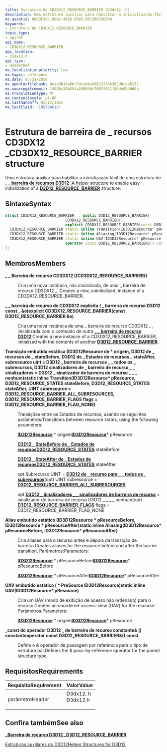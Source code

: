 ```yaml
---
title: Estrutura de CD3DX12_RESOURCE_BARRIER (D3dx12. h)
description: Uma estrutura auxiliar para habilitar a inicialização fácil de uma \_ estrutura de barreira de recursos D3D12 \_ .
ms.assetid: 89E0F38C-8802-46E6-9583-95C5D853CD99
keywords:
- Estrutura de CD3DX12_RESOURCE_BARRIER
topic_type:
- apiref
api_name:
- CD3DX12_RESOURCE_BARRIER
api_location:
- d3dx12.h
api_type:
- HeaderDef
ms.localizationpriority: low
ms.topic: reference
ms.date: 05/31/2018
ms.openlocfilehash: 8eaa9b19a8bc7dcebba5982313bb362dbcee6157
ms.sourcegitcommit: 14010c34b35fa268046c7683f021f86de08ddd0a
ms.translationtype: MT
ms.contentlocale: pt-BR
ms.lasthandoff: 03/15/2021
ms.locfileid: "105788612"
---
```

# <a name="cd3dx12_resource_barrier-structure"></a><span data-ttu-id="ca5f8-104">Estrutura de barreira de \_ recursos CD3DX12 \_</span><span class="sxs-lookup"><span data-stu-id="ca5f8-104">CD3DX12\_RESOURCE\_BARRIER structure</span></span>

<span data-ttu-id="ca5f8-105">Uma estrutura auxiliar para habilitar a inicialização fácil de uma estrutura de [**\_ \_ barreira de recursos D3D12**](/windows/desktop/api/d3d12/ns-d3d12-d3d12_resource_barrier) .</span><span class="sxs-lookup"><span data-stu-id="ca5f8-105">A helper structure to enable easy initialization of a [**D3D12\_RESOURCE\_BARRIER**](/windows/desktop/api/d3d12/ns-d3d12-d3d12_resource_barrier) structure.</span></span>

## <a name="syntax"></a><span data-ttu-id="ca5f8-106">Sintaxe</span><span class="sxs-lookup"><span data-stu-id="ca5f8-106">Syntax</span></span>


```C++
struct CD3DX12_RESOURCE_BARRIER  : public D3D12_RESOURCE_BARRIER{
                           CD3DX12_RESOURCE_BARRIER();
                           explicit CD3DX12_RESOURCE_BARRIER(const D3D12_RESOURCE_BARRIER &o);
  CD3DX12_RESOURCE_BARRIER static inline Transition(ID3D12Resource* pResource, D3D12_RESOURCE_STATES stateBefore, D3D12_RESOURCE_STATES stateAfter, UINT subresource = D3D12_RESOURCE_BARRIER_ALL_SUBRESOURCES, D3D12_RESOURCE_BARRIER_FLAGS flags = D3D12_RESOURCE_BARRIER_FLAG_NONE);
  CD3DX12_RESOURCE_BARRIER static inline Aliasing(ID3D12Resource* pResourceBefore, ID3D12Resource* pResourceAfter);
  CD3DX12_RESOURCE_BARRIER static inline UAV(ID3D12Resource* pResource);
                           operator const D3D12_RESOURCE_BARRIER&() const;
};
```



## <a name="members"></a><span data-ttu-id="ca5f8-107">Membros</span><span class="sxs-lookup"><span data-stu-id="ca5f8-107">Members</span></span>

<dl> <dt>

<span data-ttu-id="ca5f8-108">**\_ \_ Barreira de recurso CD3DX12 ()**</span><span class="sxs-lookup"><span data-stu-id="ca5f8-108">**CD3DX12\_RESOURCE\_BARRIER()**</span></span>
</dt> <dd>

<span data-ttu-id="ca5f8-109">Cria uma nova instância, não inicializada, de uma \_ barreira de recurso CD3DX12 \_ .</span><span class="sxs-lookup"><span data-stu-id="ca5f8-109">Creates a new, uninitialized, instance of a CD3DX12\_RESOURCE\_BARRIER.</span></span>

</dd> <dt>

<span data-ttu-id="ca5f8-110">**\_ \_ barreira de recurso de CD3DX12 explícita ( \_ barreira de recurso D3D12 const \_ &o)**</span><span class="sxs-lookup"><span data-stu-id="ca5f8-110">**explicit CD3DX12\_RESOURCE\_BARRIER(const D3D12\_RESOURCE\_BARRIER &o)**</span></span>
</dt> <dd>

<span data-ttu-id="ca5f8-111">Cria uma nova instância de uma \_ barreira de recurso CD3DX12 \_ , inicializada com o conteúdo de outra [**\_ \_ barreira de recurso D3D12**](/windows/desktop/api/d3d12/ns-d3d12-d3d12_resource_barrier).</span><span class="sxs-lookup"><span data-stu-id="ca5f8-111">Creates a new instance of a CD3DX12\_RESOURCE\_BARRIER, initialized with the contents of another [**D3D12\_RESOURCE\_BARRIER**](/windows/desktop/api/d3d12/ns-d3d12-d3d12_resource_barrier).</span></span>

</dd> <dt>

<span data-ttu-id="ca5f8-112">**Transição embutida estática (ID3D12Resource de \* origem, D3D12 de \_ recursos do \_ stateBefore, D3D12 de \_ Estados de recursos \_ stateAfter, subresource uint = D3D12 \_ barreira de recursos \_ \_ todos os \_ subrecursos, D3D12 sinalizadores de \_ barreira de recurso \_ \_ sinalizadores = D3D12 \_ sinalizador de barreira de recurso \_ \_ \_ nenhum)**</span><span class="sxs-lookup"><span data-stu-id="ca5f8-112">**static inline Transition(ID3D12Resource\* pResource, D3D12\_RESOURCE\_STATES stateBefore, D3D12\_RESOURCE\_STATES stateAfter, UINT subresource = D3D12\_RESOURCE\_BARRIER\_ALL\_SUBRESOURCES, D3D12\_RESOURCE\_BARRIER\_FLAGS flags = D3D12\_RESOURCE\_BARRIER\_FLAG\_NONE)**</span></span>
</dt> <dd>

<span data-ttu-id="ca5f8-113">Transições entre os Estados de recursos, usando os seguintes parâmetros:</span><span class="sxs-lookup"><span data-stu-id="ca5f8-113">Transitions between resource states, using the following parameters:</span></span>

<span data-ttu-id="ca5f8-114">[**ID3D12Resource**](/windows/desktop/api/d3d12/nn-d3d12-id3d12resource) \* origem</span><span class="sxs-lookup"><span data-stu-id="ca5f8-114">[**ID3D12Resource**](/windows/desktop/api/d3d12/nn-d3d12-id3d12resource)\* pResource</span></span>

<span data-ttu-id="ca5f8-115">[**D3D12 \_ StateBefore de \_ Estados de recursos**](/windows/desktop/api/d3d12/ne-d3d12-d3d12_resource_states)</span><span class="sxs-lookup"><span data-stu-id="ca5f8-115">[**D3D12\_RESOURCE\_STATES**](/windows/desktop/api/d3d12/ne-d3d12-d3d12_resource_states) stateBefore</span></span>

<span data-ttu-id="ca5f8-116">[**D3D12 \_ StateAfter de \_ Estados de recursos**](/windows/desktop/api/d3d12/ne-d3d12-d3d12_resource_states)</span><span class="sxs-lookup"><span data-stu-id="ca5f8-116">[**D3D12\_RESOURCE\_STATES**](/windows/desktop/api/d3d12/ne-d3d12-d3d12_resource_states) stateAfter</span></span>

<span data-ttu-id="ca5f8-117">opt Subrecurso UINT = [ **D3D12 de \_ recurso para \_ \_ todos os \_ subrecursos**](constants.md)</span><span class="sxs-lookup"><span data-stu-id="ca5f8-117">(opt) UINT subresource = [**D3D12\_RESOURCE\_BARRIER\_ALL\_SUBRESOURCES**](constants.md)</span></span>

<span data-ttu-id="ca5f8-118">opt [**D3D12 \_ Sinalizadores \_ \_ sinalizadores de barreira de recurso**](/windows/desktop/api/d3d12/ne-d3d12-d3d12_resource_barrier_flags) = sinalizador de barreira de recurso D3D12 \_ \_ \_ \_ nenhum</span><span class="sxs-lookup"><span data-stu-id="ca5f8-118">(opt) [**D3D12\_RESOURCE\_BARRIER\_FLAGS**](/windows/desktop/api/d3d12/ne-d3d12-d3d12_resource_barrier_flags) flags = D3D12\_RESOURCE\_BARRIER\_FLAG\_NONE</span></span>

</dd> <dt>

<span data-ttu-id="ca5f8-119">**Alias embutido estático (ID3D12Resource \* pResourceBefore, ID3D12Resource \* pResourceAfter)**</span><span class="sxs-lookup"><span data-stu-id="ca5f8-119">**static inline Aliasing(ID3D12Resource\* pResourceBefore, ID3D12Resource\* pResourceAfter)**</span></span>
</dt> <dd>

<span data-ttu-id="ca5f8-120">Cria aliases para o recurso antes e depois da transição de barreira.</span><span class="sxs-lookup"><span data-stu-id="ca5f8-120">Creates aliases for the resource before and after the barrier transition.</span></span> <span data-ttu-id="ca5f8-121">Parâmetros:</span><span class="sxs-lookup"><span data-stu-id="ca5f8-121">Parameters:</span></span>

<span data-ttu-id="ca5f8-122">[**ID3D12Resource**](/windows/desktop/api/d3d12/nn-d3d12-id3d12resource) \* pResourceBefore</span><span class="sxs-lookup"><span data-stu-id="ca5f8-122">[**ID3D12Resource**](/windows/desktop/api/d3d12/nn-d3d12-id3d12resource)\* pResourceBefore</span></span>

<span data-ttu-id="ca5f8-123">[**ID3D12Resource**](/windows/desktop/api/d3d12/nn-d3d12-id3d12resource) \* pResourceAfter</span><span class="sxs-lookup"><span data-stu-id="ca5f8-123">[**ID3D12Resource**](/windows/desktop/api/d3d12/nn-d3d12-id3d12resource)\* pResourceAfter</span></span>

</dd> <dt>

<span data-ttu-id="ca5f8-124">**UAV embutido estático ( \* PreSource ID3D12Resource)**</span><span class="sxs-lookup"><span data-stu-id="ca5f8-124">**static inline UAV(ID3D12Resource\* pResource)**</span></span>
</dt> <dd>

<span data-ttu-id="ca5f8-125">Cria um UAV (modo de exibição de acesso não ordenado) para o recurso.</span><span class="sxs-lookup"><span data-stu-id="ca5f8-125">Creates an unordered-access-view (UAV) for the resource.</span></span> <span data-ttu-id="ca5f8-126">Parâmetros:</span><span class="sxs-lookup"><span data-stu-id="ca5f8-126">Parameters:</span></span>

<span data-ttu-id="ca5f8-127">[**ID3D12Resource**](/windows/desktop/api/d3d12/nn-d3d12-id3d12resource) \* origem</span><span class="sxs-lookup"><span data-stu-id="ca5f8-127">[**ID3D12Resource**](/windows/desktop/api/d3d12/nn-d3d12-id3d12resource)\* pResource</span></span>

</dd> <dt>

<span data-ttu-id="ca5f8-128">**\_const do operador D3D12 \_ de barreira de recurso constante& () constante**</span><span class="sxs-lookup"><span data-stu-id="ca5f8-128">**operator const D3D12\_RESOURCE\_BARRIER&() const**</span></span>
</dt> <dd>

<span data-ttu-id="ca5f8-129">Define o & operador de passagem por referência para o tipo de estrutura pai.</span><span class="sxs-lookup"><span data-stu-id="ca5f8-129">Defines the & pass-by-reference operator for the parent structure type.</span></span>

</dd> </dl>

## <a name="requirements"></a><span data-ttu-id="ca5f8-130">Requisitos</span><span class="sxs-lookup"><span data-stu-id="ca5f8-130">Requirements</span></span>



| <span data-ttu-id="ca5f8-131">Requisito</span><span class="sxs-lookup"><span data-stu-id="ca5f8-131">Requirement</span></span> | <span data-ttu-id="ca5f8-132">Valor</span><span class="sxs-lookup"><span data-stu-id="ca5f8-132">Value</span></span> |
|-------------------|-------------------------------------------------------------------------------------|
| <span data-ttu-id="ca5f8-133">parâmetro</span><span class="sxs-lookup"><span data-stu-id="ca5f8-133">Header</span></span><br/> | <dl> <span data-ttu-id="ca5f8-134"><dt>D3dx12. h</dt></span><span class="sxs-lookup"><span data-stu-id="ca5f8-134"><dt>D3dx12.h</dt></span></span> </dl> |



## <a name="see-also"></a><span data-ttu-id="ca5f8-135">Confira também</span><span class="sxs-lookup"><span data-stu-id="ca5f8-135">See also</span></span>

<dl> <dt>

[<span data-ttu-id="ca5f8-136">**\_Barreira de recurso D3D12 \_**</span><span class="sxs-lookup"><span data-stu-id="ca5f8-136">**D3D12\_RESOURCE\_BARRIER**</span></span>](/windows/desktop/api/d3d12/ns-d3d12-d3d12_resource_barrier)
</dt> <dt>

[<span data-ttu-id="ca5f8-137">Estruturas auxiliares do D3D12</span><span class="sxs-lookup"><span data-stu-id="ca5f8-137">Helper Structures for D3D12</span></span>](helper-structures-for-d3d12.md)
</dt> </dl>

 

 





